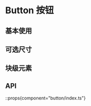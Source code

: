 # Button 按钮

## 基本使用

<demo react="button/demo/base.tsx" />

## 可选尺寸

<demo react="button/demo/size.tsx" />

## 块级元素

<demo react="button/demo/block.tsx" />

## API

::props{component="button/index.ts"}
